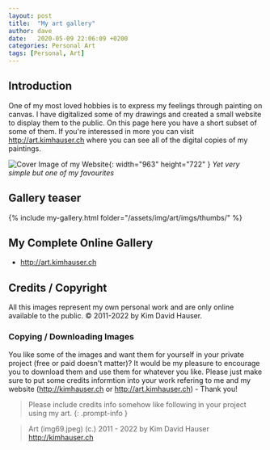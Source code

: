 ```yaml
---
layout: post
title:  "My art gallery"
author: dave
date:   2020-05-09 22:06:09 +0200
categories: Personal Art
tags: [Personal, Art]
---
```


## Introduction
One of my most loved hobbies is to express my feelings through painting on canvas. I have digitalized some of my drawings and created a small website to display them to the public. On this page here you have a short subset of some of them. If you're interessed in more you can visit <http://art.kimhauser.ch> where you can see all of the digital copies of my paintings.


![Cover Image of my Website](../../assets/img/art/imgs/img59.jpeg){: width="963" height="722" }
_Yet very simple but one of my favourites_

## Gallery teaser
{% include my-gallery.html folder="/assets/img/art/imgs/thumbs/" %}

## My Complete Online Gallery
- <http://art.kimhauser.ch>

## Credits / Copyright
All this images represent my own personal work and are only online available to the public. &copy; 2011-2022 by Kim David Hauser.

### Copying / Downloading Images
You like some of the images and want them for yourself in your private project (free or paid doesn't matter)? It would be my pleasure to encourage you to download them and use them for whatever you like. Please just make sure to put some credits informtion into your work refering to me and my website (<http://kimhauser.ch> or <http://art.kimhauser.ch>) - Thank you!


> Please include credits info somehow like following in your project using my art.
{: .prompt-info }


> Art (img69.jpeg) (c.) 2011 - 2022 by Kim David Hauser <http://kimhauser.ch>